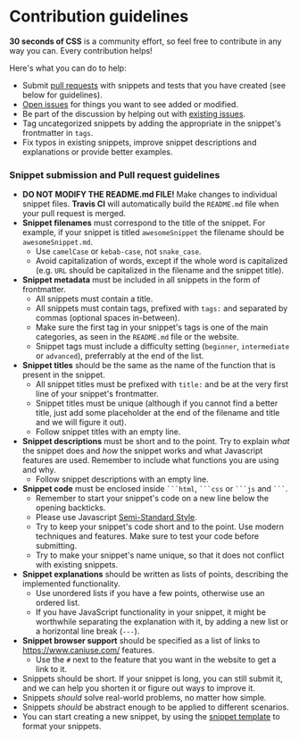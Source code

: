 # Contribution guidelines

**30 seconds of CSS** is a community effort, so feel free to contribute in any way you can. Every contribution helps!

Here's what you can do to help:

- Submit [pull requests](https://github.com/30-seconds/30-seconds-of-css/pulls) with snippets and tests that you have created (see below for guidelines).
- [Open issues](https://github.com/30-seconds/30-seconds-of-css/issues/new) for things you want to see added or modified.
- Be part of the discussion by helping out with [existing issues](https://github.com/30-seconds/30-seconds-of-css/issues).
- Tag uncategorized snippets by adding the appropriate in the snippet's frontmatter in `tags`.
- Fix typos in existing snippets, improve snippet descriptions and explanations or provide better examples.

### Snippet submission and Pull request guidelines

- **DO NOT MODIFY THE README.md FILE!** Make changes to individual snippet files. **Travis CI** will automatically build the `README.md` file when your pull request is merged.
- **Snippet filenames** must correspond to the title of the snippet. For example, if your snippet is titled `awesomeSnippet` the filename should be `awesomeSnippet.md`.
  - Use `camelCase` or `kebab-case`, not `snake_case`.
  - Avoid capitalization of words, except if the whole word is capitalized (e.g. `URL` should be capitalized in the filename and the snippet title).
- **Snippet metadata** must be included in all snippets in the form of frontmatter.
  - All snippets must contain a title.
  - All snippets must contain tags, prefixed with `tags:` and separated by commas (optional spaces in-between).
  - Make sure the first tag in your snippet's tags is one of the main categories, as seen in the `README.md` file or the website.
  - Snippet tags must include a difficulty setting (`beginner`, `intermediate` or `advanced`), preferrably at the end of the list.
- **Snippet titles** should be the same as the name of the function that is present in the snippet.
  - All snippet titles must be prefixed with `title:` and be at the very first line of your snippet's frontmatter.
  - Snippet titles must be unique (although if you cannot find a better title, just add some placeholder at the end of the filename and title and we will figure it out).
  - Follow snippet titles with an empty line.
- **Snippet descriptions** must be short and to the point. Try to explain _what_ the snippet does and _how_ the snippet works and what Javascript features are used. Remember to include what functions you are using and why.
  - Follow snippet descriptions with an empty line.
- **Snippet code** must be enclosed inside ` ```html `, ` ```css ` or ` ```js ` and ` ``` `.
  - Remember to start your snippet's code on a new line below the opening backticks.
  - Please use Javascript [Semi-Standard Style](https://github.com/Flet/semistandard).
  - Try to keep your snippet's code short and to the point. Use modern techniques and features. Make sure to test your code before submitting.
  - Try to make your snippet's name unique, so that it does not conflict with existing snippets.
- **Snippet explanations** should be written as lists of points, describing the implemented functionality.
  - Use unordered lists if you have a few points, otherwise use an ordered list.
  - If you have JavaScript functionality in your snippet, it might be worthwhile separating the explanation with it, by adding a new list or a horizontal line break (`---`).
- **Snippet browser support** should be specified as a list of links to https://www.caniuse.com/ features.
  - Use the `#` next to the feature that you want in the website to get a link to it.
- Snippets should be short. If your snippet is long, you can still submit it, and we can help you shorten it or figure out ways to improve it.
- Snippets _should_ solve real-world problems, no matter how simple.
- Snippets _should_ be abstract enough to be applied to different scenarios.
- You can start creating a new snippet, by using the [snippet template](snippet-template.md) to format your snippets.
